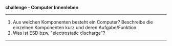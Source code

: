 
**challenge - Computer Innenleben**

---

1. Aus welchen Komponenten besteht ein Computer? Beschreibe die einzelnen Komponenten kurz und deren Aufgabe/Funktion.
2. Was ist ESD bzw. "electrostatic discharge"?

---
